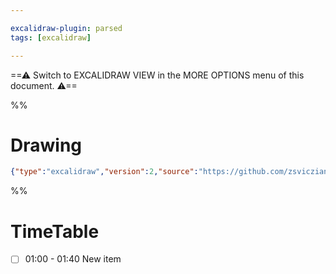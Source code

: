 ```yaml
---

excalidraw-plugin: parsed
tags: [excalidraw]

---
```

==⚠  Switch to EXCALIDRAW VIEW in the MORE OPTIONS menu of this document. ⚠==


%%
# Drawing
```json
{"type":"excalidraw","version":2,"source":"https://github.com/zsviczian/obsidian-excalidraw-plugin/releases/tag/2.0.1","elements":[],"appState":{"gridSize":null,"viewBackgroundColor":"#ffffff"}}
```
%%

# TimeTable

- [ ] 01:00 - 01:40 New item